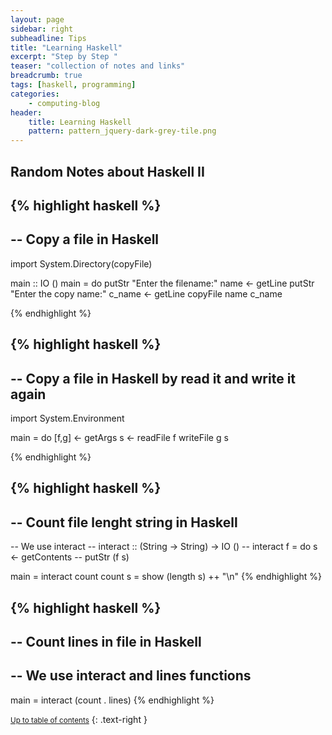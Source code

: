 ```yaml
---
layout: page
sidebar: right
subheadline: Tips
title: "Learning Haskell"
excerpt: "Step by Step "
teaser: "collection of notes and links"
breadcrumb: true
tags: [haskell, programming]
categories:
    - computing-blog
header:
    title: Learning Haskell
    pattern: pattern_jquery-dark-grey-tile.png
---
```


Random Notes about Haskell II
-----------------------------

{% highlight haskell %}
--
-- Copy a file in Haskell
--
import System.Directory(copyFile)

main :: IO ()
main = do 
    putStr "Enter the filename:" 
    name <- getLine 
    putStr "Enter the copy name:" 
    c_name <- getLine
    copyFile name c_name
    
{% endhighlight %}

{% highlight haskell %}
--
-- Copy a file in Haskell by read it and write it again
--

import System.Environment

main = do
      [f,g] <- getArgs
      s     <- readFile f
      writeFile g s

{% endhighlight %}


{% highlight haskell %}
--
-- Count file lenght string in Haskell
--
-- We use interact
-- interact    ::  (String -> String) -> IO ()
-- interact f = do s <- getContents
--                putStr (f s)

main    = interact count
count s = show (length s) ++ "\n"
{% endhighlight %}

{% highlight haskell %}
--
-- Count lines in file in Haskell
--
-- We use interact and lines functions
--

main = interact (count . lines)
{% endhighlight %}

<small markdown="1">[Up to table of contents](#toc)</small>
{: .text-right }


